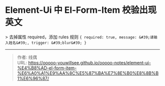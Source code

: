 # Element-Ui 中 El-Form-Item 校验出现英文


&gt; 去掉属性 required，添加 rules 规则 `{ required: true, message: &#39;请输入姓名&#39;, trigger: &#39;blur&#39; }`


---

> 作者: 线偶  
> URL: https://ooooo-youwillsee.github.io/ooooo-notes/element-ui-%E4%B8%AD-el-form-item-%E6%A0%A1%E9%AA%8C%E5%87%BA%E7%8E%B0%E8%8B%B1%E6%96%87/  

